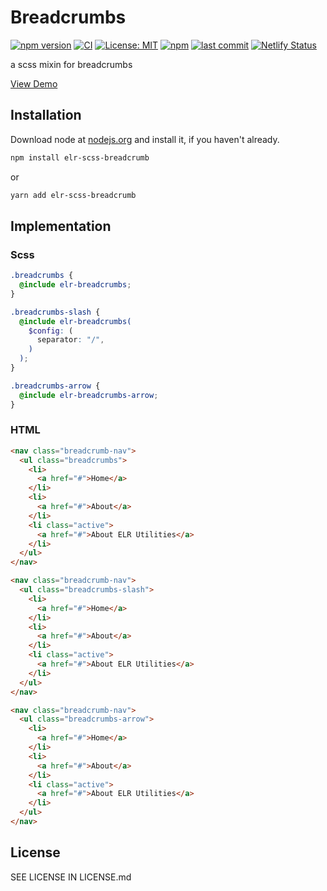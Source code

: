 # Breadcrumbs

[![npm version](http://img.shields.io/npm/v/elr-scss-breadcrumb.svg)](https://www.npmjs.org/package/elr-scss-breadcrumb)
[![CI](https://github.com/Beth3346/elr-scss-breadcrumbs/actions/workflows/node.js.yml/badge.svg)](https://github.com/Beth3346/elr-scss-breadcrumbs/actions/workflows/node.js.yml)
[![License: MIT](https://img.shields.io/badge/License-MIT-yellow.svg)](https://opensource.org/licenses/MIT)
[![npm](https://img.shields.io/npm/dm/elr-scss-breadcrumb.svg?style=flat)](https://www.npmjs.org/package/elr-scss-breadcrumb)
[![last commit](https://img.shields.io/github/last-commit/Beth3346/elr-scss-breadcrumbs.svg)](https://github.com/Beth3346/elr-scss-breadcrumbs)
[![Netlify Status](https://api.netlify.com/api/v1/badges/fab3fad2-24ae-4587-bc67-cf0f6690fd47/deploy-status)](https://app.netlify.com/sites/elr-breadcrumb/deploys)

a scss mixin for breadcrumbs

[View Demo](https://elr-breadcrumbs.netlify.app/)

## Installation

Download node at [nodejs.org](http://nodejs.org) and install it, if you haven't already.

```sh
npm install elr-scss-breadcrumb
```

or

```sh
yarn add elr-scss-breadcrumb
```

## Implementation

### Scss

```scss
.breadcrumbs {
  @include elr-breadcrumbs;
}
```

```scss
.breadcrumbs-slash {
  @include elr-breadcrumbs(
    $config: (
      separator: "/",
    )
  );
}
```

```scss
.breadcrumbs-arrow {
  @include elr-breadcrumbs-arrow;
}
```

### HTML

```html
<nav class="breadcrumb-nav">
  <ul class="breadcrumbs">
    <li>
      <a href="#">Home</a>
    </li>
    <li>
      <a href="#">About</a>
    </li>
    <li class="active">
      <a href="#">About ELR Utilities</a>
    </li>
  </ul>
</nav>
```

```html
<nav class="breadcrumb-nav">
  <ul class="breadcrumbs-slash">
    <li>
      <a href="#">Home</a>
    </li>
    <li>
      <a href="#">About</a>
    </li>
    <li class="active">
      <a href="#">About ELR Utilities</a>
    </li>
  </ul>
</nav>
```

```html
<nav class="breadcrumb-nav">
  <ul class="breadcrumbs-arrow">
    <li>
      <a href="#">Home</a>
    </li>
    <li>
      <a href="#">About</a>
    </li>
    <li class="active">
      <a href="#">About ELR Utilities</a>
    </li>
  </ul>
</nav>
```

## License

SEE LICENSE IN LICENSE.md

